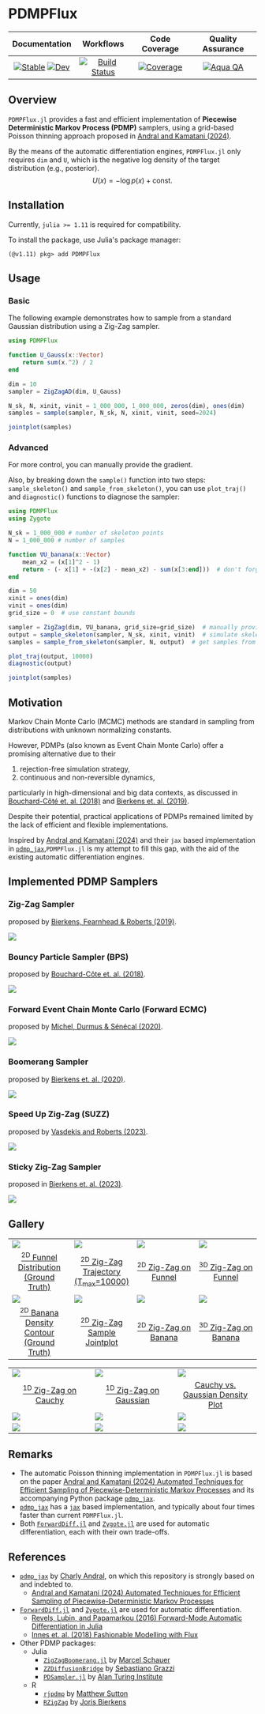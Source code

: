# PDMPFlux

| Documentation | Workflows | Code Coverage | Quality Assurance |
|:-------------:|:---------:|:-------------:|:-----------------:|
| [![Stable](https://img.shields.io/badge/docs-stable-blue.svg)](https://162348.github.io/PDMPFlux.jl/stable/) [![Dev](https://img.shields.io/badge/docs-dev-blue.svg)](https://162348.github.io/PDMPFlux.jl/dev/) | [![Build Status](https://github.com/162348/PDMPFlux.jl/actions/workflows/CI.yml/badge.svg?branch=main)](https://github.com/162348/PDMPFlux.jl/actions/workflows/CI.yml?query=branch%3Amain) | [![Coverage](https://codecov.io/gh/162348/PDMPFlux.jl/branch/main/graph/badge.svg)](https://codecov.io/gh/162348/PDMPFlux.jl) | [![Aqua QA](https://raw.githubusercontent.com/JuliaTesting/Aqua.jl/master/badge.svg)](https://github.com/JuliaTesting/Aqua.jl) |

## Overview

`PDMPFlux.jl` provides a fast and efficient implementation of **Piecewise Deterministic Markov Process (PDMP)** samplers, using a grid-based Poisson thinning approach proposed in [Andral and Kamatani (2024)](https://arxiv.org/abs/2408.03682).

By the means of the automatic differentiation engines, `PDMPFlux.jl` only requires `dim` and `U`, which is the negative log density of the target distribution (e.g., posterior).
$$
U(x) = -\log p(x) + \text{const}.
$$

## Installation

Currently, `julia >= 1.11` is required for compatibility.

To install the package, use Julia's package manager:

```julia-repl
(@v1.11) pkg> add PDMPFlux
```

## Usage

### Basic

The following example demonstrates how to sample from a standard Gaussian distribution using a Zig-Zag sampler.

```julia
using PDMPFlux

function U_Gauss(x::Vector)
    return sum(x.^2) / 2
end

dim = 10
sampler = ZigZagAD(dim, U_Gauss)

N_sk, N, xinit, vinit = 1_000_000, 1_000_000, zeros(dim), ones(dim)
samples = sample(sampler, N_sk, N, xinit, vinit, seed=2024)

jointplot(samples)
```

### Advanced

For more control, you can manually provide the gradient.

Also, by breaking down the `sample()` function into two steps: `sample_skeleton()` and `sample_from_skeleton()`, you can use `plot_traj()` and `diagnostic()` functions to diagnose the sampler:

```julia
using PDMPFlux
using Zygote

N_sk = 1_000_000 # number of skeleton points
N = 1_000_000 # number of samples

function ∇U_banana(x::Vector)
    mean_x2 = (x[1]^2 - 1)
    return - (- x[1] + -(x[2] - mean_x2) - sum(x[3:end]))  # don't forget the minus sign!
end

dim = 50
xinit = ones(dim)
vinit = ones(dim)
grid_size = 0  # use constant bounds

sampler = ZigZag(dim, ∇U_banana, grid_size=grid_size)  # manually providing the gradient
output = sample_skeleton(sampler, N_sk, xinit, vinit)  # simulate skeleton points
samples = sample_from_skeleton(sampler, N, output)  # get samples from the skeleton points

plot_traj(output, 10000)
diagnostic(output)

jointplot(samples)
```

## Motivation

Markov Chain Monte Carlo (MCMC) methods are standard in sampling from distributions with unknown normalizing constants.

However, PDMPs (also known as Event Chain Monte Carlo) offer a promising alternative due to their 

1. rejection-free simulation strategy,
2. continuous and non-reversible dynamics,

particularly in high-dimensional and big data contexts, as discussed in [Bouchard-Côté et. al. (2018)](https://arxiv.org/abs/1510.02451) and [Bierkens et. al. (2019)](https://arxiv.org/abs/1607.03188).

Despite their potential, practical applications of PDMPs remained limited by the lack of efficient and flexible implementations.

Inspired by [Andral and Kamatani (2024)](https://arxiv.org/abs/2408.03682) and their `jax` based implementation in [`pdmp_jax`](https://github.com/charlyandral/pdmp_jax),`PDMPFlux.jl` is my attempt to fill this gap, with the aid of the existing automatic differentiation engines.

## Implemented PDMP Samplers

### Zig-Zag Sampler

proposed by [Bierkens, Fearnhead & Roberts (2019)](https://projecteuclid.org/journals/annals-of-statistics/volume-47/issue-3/The-Zig-Zag-process-and-super-efficient-sampling-for-Bayesian/10.1214/18-AOS1715.full).

![](assets/SlantedGauss/ZigZag_SlantedGauss2D.gif)

### Bouncy Particle Sampler (BPS)

proposed by [Bouchard-Côte et. al. (2018)](https://www.tandfonline.com/doi/full/10.1080/01621459.2017.1294075).

![](assets/SlantedGauss/BPS_SlantedGauss2D.gif)

### Forward Event Chain Monte Carlo (Forward ECMC)

proposed by [Michel, Durmus & Sénécal (2020)](https://www.tandfonline.com/doi/full/10.1080/10618600.2020.1750417).

![](assets/SlantedGauss/ForwardECMC_SlantedGauss2D.gif)

### Boomerang Sampler

proposed by [Bierkens et. al. (2020)](https://proceedings.mlr.press/v119/bierkens20a.html).

![](assets/SlantedGauss/Boomerang_SlantedGauss2D.gif)

### Speed Up Zig-Zag (SUZZ)

proposed by [Vasdekis and Roberts (2023)](https://projecteuclid.org/journals/annals-of-applied-probability/volume-33/issue-6A/Speed-up-Zig-Zag/10.1214/23-AAP1930.full).

![](assets/SlantedGauss/SUZZ_SlantedGauss2D.gif)

### Sticky Zig-Zag Sampler

proposed in [Bierkens et. al. (2023)](https://link.springer.com/article/10.1007/s11222-022-10180-5).

![](assets/SlantedGauss/StickyZigZag_SlantedGauss2D.gif)

## Gallery

<table>
    <tbody>
        <tr>
            <td style="width: 25%;"><img src="examples/Funnel/Funnel_GroundTruthSamples.svg"></td>
            <td style="width: 25%;"><img src="examples/Funnel/ZigZag_Funnel2D_trajectory.svg"></td>
            <td style="width: 25%;"><img src="examples/Funnel/ZigZag_Funnel2D.gif"></td>
            <td style="width: 25%;"><img src="examples/Funnel/ZigZag_Funnel3D.gif"></td>
        </tr>
        <tr>
            <td align="center"><a href="examples/ZigZag_Funnel3D.jl"><sup>2D</sup> Funnel Distribution (Ground Truth)</a></td>
            <td align="center"><a href="examples/ZigZag_Funnel3D.jl"><sup>2D</sup> Zig-Zag Trajectory (T<sub>max</sub>=10000)</a></td>
            <td align="center"><a href="examples/ZigZag_Funnel2D.jl"><sup>2D</sup> Zig-Zag on Funnel</a></td>
            <td align="center"><a href="examples/ZigZag_Funnel3D.jl"><sup>3D</sup> Zig-Zag on Funnel</a></td>
        </tr>
        <tr>
            <td style="width: 25%;"><img src="assets/banana_density.svg"></td>
            <td style="width: 25%;"><img src="assets/banana_jointplot.svg"></td>
            <td style="width: 25%;"><img src="examples/Banana/ZigZag_Banana2D.gif"></td>
            <td style="width: 25%;"><img src="examples/Banana/ZigZag_Banana3D.gif"></td>
        </tr>
        <tr>
            <td align="center"><a href="test/runtests.jl"><sup>2D</sup> Banana Density Contour (Ground Truth)</a></td>
            <td align="center"><a href="test/runtests.jl"><sup>2D</sup> Zig-Zag Sample Jointplot</a></td>
            <td align="center"><a href="examples/Banana/ZigZag_Banana2D.jl"><sup>2D</sup> Zig-Zag on Banana</a></td>
            <td align="center"><a href="examples/Banana/ZigZag_Banana3D.jl"><sup>3D</sup> Zig-Zag on Banana</a></td>
        </tr>
    </tbody>
</table>

<table>
    <tbody>
        <tr>
            <td style="width: 33%;"><img src="assets/Cauchy1D.gif"></td>
            <td style="width: 33%;"><img src="assets/Gauss1D.gif"></td>
            <td style="width: 33%;"><img src="assets/densities.svg"></td>
        </tr>
        <tr>
            <td align="center"><a href="test/1d_test.jl"><sup>1D</sup> Zig-Zag on Cauchy</a></td>
            <td align="center"><a href="test/1d_test.jl"><sup>1D</sup> Zig-Zag on Gaussian</a></td>
            <td align="center"><a href="test/1d_test.jl">Cauchy vs. Gaussian Density Plot</a></td>
        </tr>
        <tr>
            <td style="width: 33%;"><img src="assets/SlantedGauss/ZigZag_SlantedGauss2D.gif"></td>
            <td style="width: 33%;"><img src="assets/SlantedGauss/BPS_SlantedGauss2D.gif"></td>
            <td style="width: 33%;"><img src="assets/SlantedGauss/ForwardECMC_SlantedGauss2D.gif"></td>
        </tr>
        <tr>
            <td style="width: 33%;"><img src="assets/SlantedGauss/Boomerang_SlantedGauss2D.gif"></td>
            <td style="width: 33%;"><img src="assets/SlantedGauss/SUZZ_SlantedGauss2D.gif"></td>
            <td style="width: 33%;"><img src="assets/SlantedGauss/StickyZigZag_SlantedGauss2D.gif"></td>
        </tr>
    </tbody>
</table>

## Remarks

- The automatic Poisson thinning implementation in `PDMPFlux.jl` is based on the paper [Andral and Kamatani (2024) Automated Techniques for Efficient Sampling of Piecewise-Deterministic Markov Processes](https://arxiv.org/abs/2408.03682) and its accompanying Python package [`pdmp_jax`](https://github.com/charlyandral/pdmp_jax).
- [`pdmp_jax`](https://github.com/charlyandral/pdmp_jax) has a [`jax`](https://github.com/jax-ml/jax) based implementation, and typically about four times faster than current `PDMPFlux.jl`.
- Both [`ForwardDiff.jl`](https://github.com/JuliaDiff/ForwardDiff.jl) and [`Zygote.jl`](https://github.com/FluxML/Zygote.jl) are used for automatic differentiation, each with their own trade-offs.

## References

* [`pdmp_jax`](https://github.com/charlyandral/pdmp_jax) by [Charly Andral](https://github.com/charlyandral), on which this repository is strongly based on and indebted to.
  * [Andral and Kamatani (2024) Automated Techniques for Efficient Sampling of Piecewise-Deterministic Markov Processes](https://arxiv.org/abs/2408.03682)
* [`ForwardDiff.jl`](https://github.com/JuliaDiff/ForwardDiff.jl) and [`Zygote.jl`](https://github.com/FluxML/Zygote.jl) are used for automatic differentiation.
  * [Revels, Lubin, and Papamarkou (2016) Forward-Mode Automatic Differentiation in Julia](https://arxiv.org/abs/1607.07892)
  * [Innes et. al. (2018) Fashionable Modelling with Flux](https://arxiv.org/abs/1811.01457)
* Other PDMP packages:
  * Julia
    * [`ZigZagBoomerang.jl`](https://github.com/mschauer/ZigZagBoomerang.jl) by [Marcel Schauer](https://github.com/mschauer)
    * [`ZZDiffusionBridge`](https://github.com/SebaGraz/ZZDiffusionBridge) by [Sebastiano Grazzi](https://github.com/SebaGraz)
    * [`PDSampler.jl`](https://github.com/alan-turing-institute/PDSampler.jl) by [Alan Turing Institute](https://github.com/alan-turing-institute)
  * R
    * [`rjpdmp`](https://github.com/matt-sutton/rjpdmp) by [Matthew Sutton](https://github.com/matt-sutton)
    * [`RZigZag`](https://github.com/jbierkens/RZigZag) by [Joris Bierkens](https://github.com/jbierkens)
